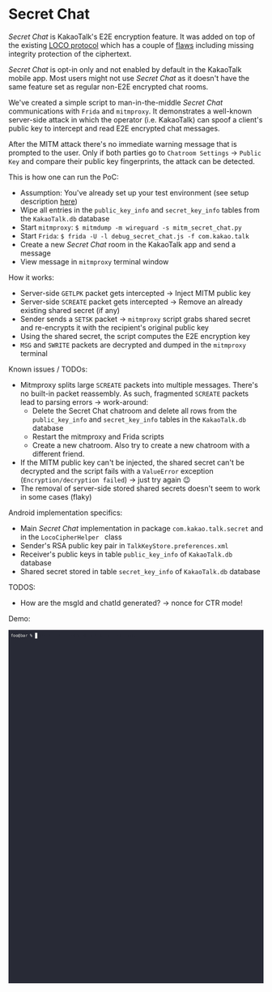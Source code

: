 # Secret Chat

*Secret Chat* is KakaoTalk's E2E encryption feature. It was added on top of the existing [LOCO protocol](https://kth.diva-portal.org/smash/get/diva2:1046438/FULLTEXT01.pdf#page=77) which has a couple of [flaws](https://kth.diva-portal.org/smash/get/diva2:1046438/FULLTEXT01.pdf#page=100) including missing integrity protection of the ciphertext.

*Secret Chat* is opt-in only and not enabled by default in the KakaoTalk mobile app. Most users might not use *Secret Chat* as it doesn't have the same feature set as regular non-E2E encrypted chat rooms.

We've created a simple script to man-in-the-middle *Secret Chat* communications with `Frida` and `mitmproxy`. It demonstrates a well-known server-side attack in which the operator (i.e. KakaoTalk) can spoof a client's public key to intercept and read E2E encrypted chat messages. 

After the MITM attack there's no immediate warning message that is prompted to the user. Only if both parties go to `Chatroom Settings` -> `Public Key` and compare their public key fingerprints, the attack can be detected.

This is how one can run the PoC:

- Assumption: You've already set up your test environment (see setup description [here](./SETUP.md))
- Wipe all entries in the `public_key_info` and `secret_key_info` tables from the `KakaoTalk.db` database
- Start `mitmproxy`: `$ mitmdump -m wireguard -s mitm_secret_chat.py`
- Start `Frida`: `$ frida -U -l debug_secret_chat.js -f com.kakao.talk`
- Create a new *Secret Chat* room in the KakaoTalk app and send a message
- View message in `mitmproxy` terminal window

How it works:

- Server-side `GETLPK` packet gets intercepted -> Inject MITM public key
- Server-side `SCREATE` packet gets intercepted -> Remove an already existing shared secret (if any)
- Sender sends a `SETSK` packet -> `mitmproxy` script grabs shared secret and re-encrypts it with the recipient's original public key
- Using the shared secret, the script computes the E2E encryption key
- `MSG` and `SWRITE` packets are decrypted and dumped in the `mitmproxy` terminal

Known issues / TODOs:

- Mitmproxy splits large `SCREATE` packets into multiple messages. There's no built-in packet reassembly. As such, fragmented `SCREATE` packets lead to parsing errors -> work-around:
  - Delete the Secret Chat chatroom and delete all rows from the `public_key_info` and `secret_key_info` tables in the `KakaoTalk.db` database
  - Restart the mitmproxy and Frida scripts
  - Create a new chatroom. Also try to create a new chatroom with a different friend.
- If the MITM public key can't be injected, the shared secret can't be decrypted and the script fails with a `ValueError` exception (`Encryption/decryption failed`) -> just try again :wink:
- The removal of server-side stored shared secrets doesn't seem to work in some cases (flaky)

Android implementation specifics:

- Main *Secret Chat* implementation in package `com.kakao.talk.secret` and in the `LocoCipherHelper ` class
- Sender's RSA public key pair in `TalkKeyStore.preferences.xml`
- Receiver's public keys in table `public_key_info` of `KakaoTalk.db` database
- Shared secret stored in table `secret_key_info` of `KakaoTalk.db` database

TODOS:

- How are the msgId and chatId generated? -> nonce for CTR mode!

Demo:

![](https://github.com/stulle123/kakaotalk_analysis/blob/main/doc/secret_chat_demo.gif)